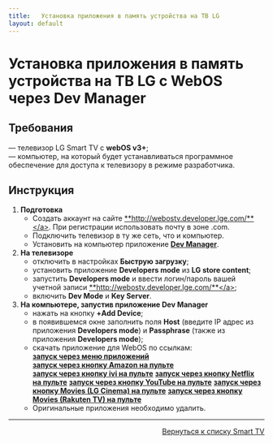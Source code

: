 ```yaml
---
title:   Установка приложения в память устройства на ТВ LG
layout: default
---
```


#  Установка приложения в память устройства на ТВ LG с WebOS через Dev Manager

## Требования
— телевизор LG Smart TV с **webOS v3+**;  
— компьютер, на который будет устанавливаться программное обеспечение для доступа к телевизору в режиме разработчика.

## Инструкция
1. **Подготовка**
    - Создать аккаунт на сайте <a href="http://webostv.developer.lge.com" target="_blank" rel="noopener noreferrer">**http://webostv.developer.lge.com/**</a>. При регистрации использовать почту в зоне .com.
    - Подключить телевизор в ту же сеть, что и компьютер.
    - Установить на компьютер приложение <a href="" target="_blank" rel="noopener noreferrer">**Dev Manager**</a>.
2. **На телевизоре**
    - отключить в настройках **Быструю загрузку**;
    - установить приложение **Developers mode** из **LG store content**;
    - запустить **Developers mode** и ввести логин/пароль вашей учетной записи <a href="http://webostv.developer.lge.com" target="_blank" rel="noopener noreferrer">**http://webostv.developer.lge.com/**</a>;
    - включить **Dev Mode** и **Key Server**.
3. **На компьютере, запустив приложение Dev Manager**
     - нажать на кнопку **+Add Device**;
     - в появившемся окне заполнить поля **Host** (введите IP адрес из приложения **Developers mode**) и **Passphrase** (также из приложения **Developers mode**);
     - скачать приложение для WebOS по ссылкам:  
       <a href="https://cdnservices.link/dl/webos/kinopub.tv.ipk" target="_blank" rel="noopener noreferrer">**запуск через меню приложений**</a>  
       <a href="https://cdnservices.link/dl/webos/kinopub_amazon.ipk" target="_blank" rel="noopener noreferrer">**запуск через кнопку Amazon на пульте**</a>  
       <a href="https://cdnservices.link/dl/webos/kinopub_ivi.ipk" target="_blank" rel="noopener noreferrer">**запуск через кнопку ivi на пульте**</a>
       <a href="https://cdnservices.link/dl/webos/kinopub_netflix.ipk" target="_blank" rel="noopener noreferrer">**запуск через кнопку Netflix на пульте**</a>
       <a href="https://cdnservices.link/dl/webos/kinopub_youtube.ipk" target="_blank" rel="noopener noreferrer">**запуск через кнопку YouTube на пульте**</a>
       <a href="https://cdnservices.link/dl/webos/kinopub.tv_movies_lg-cinema.ipk" target="_blank" rel="noopener noreferrer">**запуск через кнопку Movies (LG Cinema) на пульте**</a>
       <a href="https://cdnservices.link/dl/webos/kinopub.tv_movies_rakuten-tv.ipk" target="_blank" rel="noopener noreferrer">**запуск через кнопку Movies (Rakuten TV) на пульте**</a>
    - Оригинальные приложения необходимо удалить.




---
<p align="right"><a href="https://lazykpub.github.io/Lazykpub/pages/smarttv">Вернуться к списку Smart TV</a></p>
